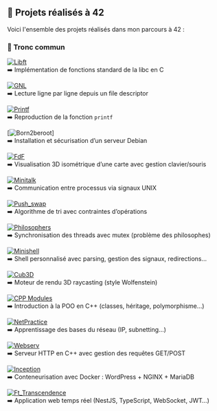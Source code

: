 ## 📂 Projets réalisés à 42

Voici l'ensemble des projets réalisés dans mon parcours à 42 :

### 🌱 Tronc commun

[![Libft](https://img.shields.io/badge/Libft-000000?style=for-the-badge&logo=c&logoColor=white)](https://github.com/gchinaul/libft)  
➡️ Implémentation de fonctions standard de la libc en C

[![GNL](https://img.shields.io/badge/Get__Next__Line-00599C?style=for-the-badge&logo=c&logoColor=white)](https://github.com/ton-utilisateur/get_next_line)  
➡️ Lecture ligne par ligne depuis un file descriptor

[![Printf](https://img.shields.io/badge/Printf-00599C?style=for-the-badge&logo=c&logoColor=white)](https://github.com/ton-utilisateur/ft_printf)  
➡️ Reproduction de la fonction `printf`

[![Born2beroot](https://img.shields.io/badge/Born2beroot-DEBIAN?style=for-the-badge&logo=debian&logoColor=white)]  
➡️ Installation et sécurisation d’un serveur Debian

[![FdF](https://img.shields.io/badge/FdF-0F1A20?style=for-the-badge&logo=opengl&logoColor=white)](https://github.com/ton-utilisateur/fdf)  
➡️ Visualisation 3D isométrique d’une carte avec gestion clavier/souris

[![Minitalk](https://img.shields.io/badge/Minitalk-003566?style=for-the-badge&logo=gnu&logoColor=white)](https://github.com/ton-utilisateur/minitalk)  
➡️ Communication entre processus via signaux UNIX

[![Push_swap](https://img.shields.io/badge/Push__Swap-1E1E1E?style=for-the-badge&logo=codeforces&logoColor=white)](https://github.com/ton-utilisateur/push_swap)  
➡️ Algorithme de tri avec contraintes d’opérations

[![Philosophers](https://img.shields.io/badge/Philosophers-333333?style=for-the-badge&logo=openmp&logoColor=white)](https://github.com/ton-utilisateur/philosophers)  
➡️ Synchronisation des threads avec mutex (problème des philosophes)

[![Minishell](https://img.shields.io/badge/Minishell-353535?style=for-the-badge&logo=gnu-bash&logoColor=white)](https://github.com/ton-utilisateur/minishell)  
➡️ Shell personnalisé avec parsing, gestion des signaux, redirections...

[![Cub3D](https://img.shields.io/badge/Cub3D-4A90E2?style=for-the-badge&logo=opengl&logoColor=white)](https://github.com/ton-utilisateur/cub3d)  
➡️ Moteur de rendu 3D raycasting (style Wolfenstein)

[![CPP Modules](https://img.shields.io/badge/C++_Modules-00599C?style=for-the-badge&logo=cplusplus&logoColor=white)](https://github.com/ton-utilisateur/cpp-modules)  
➡️ Introduction à la POO en C++ (classes, héritage, polymorphisme…)

[![NetPractice](https://img.shields.io/badge/NetPractice-008080?style=for-the-badge&logo=networkx&logoColor=white)](https://github.com/ton-utilisateur/netpractice)  
➡️ Apprentissage des bases du réseau (IP, subnetting…)

[![Webserv](https://img.shields.io/badge/Webserv-FFA500?style=for-the-badge&logo=nginx&logoColor=white)](https://github.com/ton-utilisateur/webserv)  
➡️ Serveur HTTP en C++ avec gestion des requêtes GET/POST

[![Inception](https://img.shields.io/badge/Inception-2496ED?style=for-the-badge&logo=docker&logoColor=white)](https://github.com/ton-utilisateur/inception)  
➡️ Conteneurisation avec Docker : WordPress + NGINX + MariaDB

[![Ft_Transcendence](https://img.shields.io/badge/Transcendence-FF69B4?style=for-the-badge&logo=nestjs&logoColor=white)](https://github.com/ton-utilisateur/ft_transcendence)  
➡️ Application web temps réel (NestJS, TypeScript, WebSocket, JWT…)

